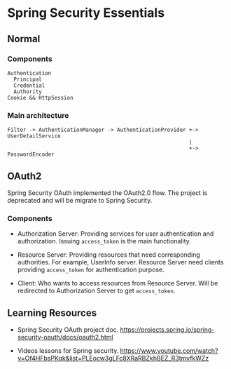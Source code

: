 # Spring Security Essentials

## Normal

### Components

```
Authentication
  Principal
  Credential
  Authority
Cookie && HttpSession
```

### Main architecture
```
Filter -> AuthenticationManager -> AuthenticationProvider +-> UserDetailService
                                                          |
                                                          +-> PasswordEncoder
```

## OAuth2

Spring Security OAuth implemented the OAuth2.0 flow. The project is deprecated and will be migrate to Spring Security.

### Components

* Authorization Server: Providing services for user authentication and authorization. Issuing `access_token` is the main functionality.

* Resource Server: Providing resources that need corresponding authorities. For example, UserInfo server. Resource Server need clients providing `access_token` for authentication purpose.

* Client: Who wants to access resources from Resource Server. Will be redirected to Authorization Server to get `access_token`.


## Learning Resources

* Spring Security OAuth project doc. https://projects.spring.io/spring-security-oauth/docs/oauth2.html

* Videos lessons for Spring security. https://www.youtube.com/watch?v=Of4HFbsPKqk&list=PLEocw3gLFc8XRaRBZkhBEZ_R3tmvfkWZz